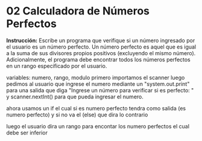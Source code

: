 # 02 **Calculadora de Números Perfectos**

**Instrucción:**
Escribe un programa que verifique si un número ingresado por el usuario es un número perfecto. Un número perfecto es aquel que es igual a la suma de sus divisores propios positivos (excluyendo el mismo número). Adicionalmente, el programa debe encontrar todos los números perfectos en un rango especificado por el usuario.

variables: numero, rango, modulo 
primero importamos el scanner luego pedimos al usuario que ingrese el numero mediante un "system.out.print" para una salida que diga "Ingrese un número para verificar si es perfecto: " y scanner.nextInt() para que pueda ingresar el numero. 

ahora usamos un if el cual si es numero perfecto tendra como salida (es numero perfecto) y si no va el (else) que dira lo contrario 

luego el usuario dira un rango para encontar los numero perfectos el cual debe ser inferior 






















     

     
